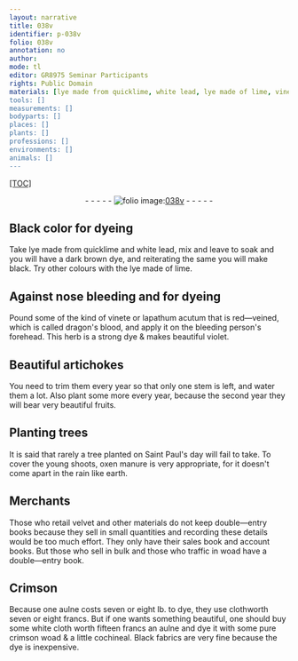 ```yaml
---
layout: narrative
title: 038v
identifier: p-038v
folio: 038v
annotation: no
author:
mode: tl
editor: GR8975 Seminar Participants
rights: Public Domain
materials: [lye made from quicklime, white lead, lye made of lime, vinete, lapathum acutum, dragon's blood]
tools: []
measurements: []
bodyparts: []
places: []
plants: []
professions: []
environments: []
animals: []
---
```


<p><a href="{{ site.baseurl }}/diplomatic/">[TOC]</a></p><div class="folio" align="center">- - - - - <a href="http://gallica.bnf.fr/ark:/12148/btv1b10500001g/f82.image" target="_blank"><img src="https://cu-mkp.github.io/2017-workshop-edition/assets/photo-icon.png" alt="folio image: " style="display:inline-block; margin-bottom:-3px;"/>038v</a> - - - - - </div>  
  

## Black color for dyeing 

 
Take <span class="m">lye made from quicklime</span> and <span class="m">white lead</span>, mix and leave to soak and you will have a dark brown dye, and reiterating the same you will make black. Try other colours with the <span class="m">lye made of lime</span>.
 
 
  

## Against nose bleeding and for dyeing

 
Pound some of the kind of <span class="m">vinete</span> or <span class="m">lapathum acutum</span> that is red—veined, which is called <span class="m">dragon's blood</span>, and apply it on the bleeding person's forehead. This herb is a strong dye & makes beautiful violet.
 
 
  

## Beautiful artichokes

 
You need to trim them every year so that only one stem is left, and water them a lot. Also plant some more every year, because the second year they will bear very beautiful fruits.
 
 
  

## Planting trees 

 
It is said that rarely a tree planted on Saint Paul's day will fail to take. To cover the young shoots, oxen manure is very appropriate, for it doesn't come apart in the rain like earth.
 
 
  

## Merchants 

 
Those who retail velvet and other materials do not keep double—entry books because they sell in small quantities and <span class="sup">recording</span> these details would be too much effort. They only have their sales book and account books. But those who sell in bulk and those who traffic in woad have a double—entry book.
 
 
  

## Crimson

 
Because one aulne costs seven or eight lb. to dye, they use <span class="sup">cloth</span>worth seven or eight francs. But if one wants something beautiful, one should buy some white cloth worth fifteen francs an aulne and dye it with some pure crimson woad & a little cochineal. Black fabrics are very fine because the dye is inexpensive.
 
